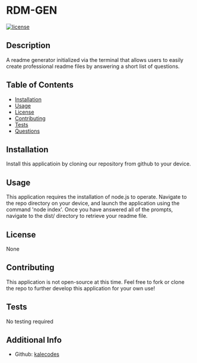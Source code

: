 
  # RDM-GEN

  [![license](https://img.shields.io/badge/license-None-blue)](https://shields.io)

  ## Description
  A readme generator initialized via the terminal that allows users to easily create professional readme files by answering a short list of questions.
    
  ## Table of Contents
  * [Installation](#installation)
  * [Usage](#usage)
  * [License](#license)
  * [Contributing](#contributions)
  * [Tests](#tests)
  * [Questions](#questions)
  
  ## Installation
  Install this applicatioin by cloning our repository from github to your device.

  ## Usage
  This application requires the installation of node.js to operate. Navigate to the repo directory on your device, and launch the application using the command 'node index'.
  Once you have answered all of the prompts, navigate to the dist/ directory to retrieve your readme file.

  ## License
  None
  
  ## Contributing
  This application is not open-source at this time. Feel free to fork or clone the repo to further develop this application for your own use!
  
  ## Tests
  No testing required
  
  ## Additional Info
  * Github: [kalecodes](https://github.com/kalecodes)